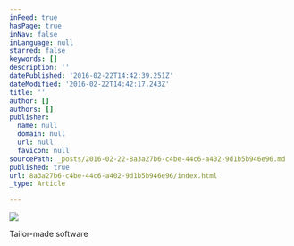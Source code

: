 ```yaml
---
inFeed: true
hasPage: true
inNav: false
inLanguage: null
starred: false
keywords: []
description: ''
datePublished: '2016-02-22T14:42:39.251Z'
dateModified: '2016-02-22T14:42:17.243Z'
title: ''
author: []
authors: []
publisher:
  name: null
  domain: null
  url: null
  favicon: null
sourcePath: _posts/2016-02-22-8a3a27b6-c4be-44c6-a402-9d1b5b946e96.md
published: true
url: 8a3a27b6-c4be-44c6-a402-9d1b5b946e96/index.html
_type: Article

---
```

![](https://the-grid-user-content.s3-us-west-2.amazonaws.com/ab49d2e8-87ee-4d17-977d-6f06242a5e82.png)

Tailor-made software